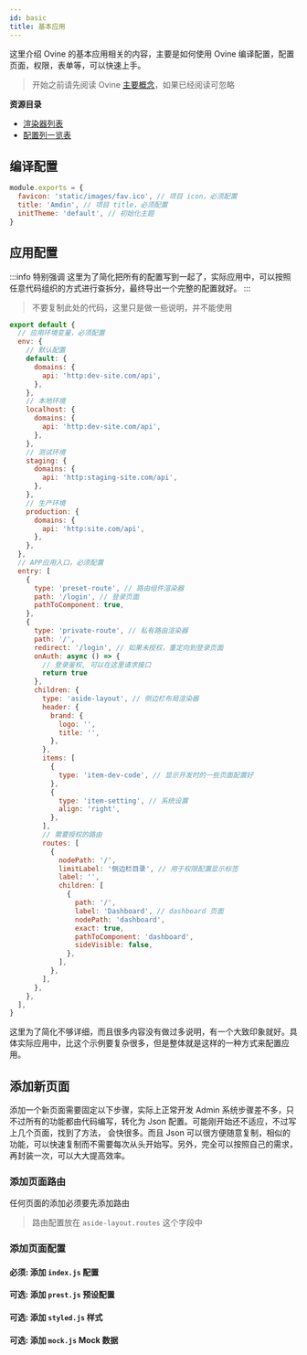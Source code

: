 ```yaml
---
id: basic
title: 基本应用
---
```


这里介绍 Ovine 的基本应用相关的内容，主要是如何使用 Ovine 编译配置，配置页面，权限，表单等，可以快速上手。

> 开始之前请先阅读 Ovine [主要概念](/org/docs/guides/concepts)，如果已经阅读可忽略

**资源目录**

- [渲染器列表](/org/docs/advance/renderers)
- [配置列一览表](/org/docs/advance/configurations)

## 编译配置

```js title="/ovine.config.js 编译配置"
module.exports = {
  favicon: 'static/images/fav.ico', // 项目 icon，必须配置
  title: 'Amdin', // 项目 title，必须配置
  initTheme: 'default', // 初始化主题
}
```

## 应用配置

:::info 特别强调
这里为了简化把所有的配置写到一起了，实际应用中，可以按照任意代码组织的方式进行查拆分，最终导出一个完整的配置就好。
:::

> 不要复制此处的代码，这里只是做一些说明，并不能使用

```js title="/src/index.js Ovine应用配置"
export default {
  // 应用环境变量，必须配置
  env: {
    // 默认配置
    default: {
      domains: {
        api: 'http:dev-site.com/api',
      },
    },
    // 本地环境
    localhost: {
      domains: {
        api: 'http:dev-site.com/api',
      },
    },
    // 测试环境
    staging: {
      domains: {
        api: 'http:staging-site.com/api',
      },
    },
    // 生产环境
    production: {
      domains: {
        api: 'http:site.com/api',
      },
    },
  },
  // APP应用入口，必须配置
  entry: [
    {
      type: 'preset-route', // 路由组件渲染器
      path: '/login', // 登录页面
      pathToComponent: true,
    },
    {
      type: 'private-route', // 私有路由渲染器
      path: '/',
      redirect: '/login', // 如果未授权，重定向到登录页面
      onAuth: async () => {
        // 登录鉴权, 可以在这里请求接口
        return true
      },
      children: {
        type: 'aside-layout', // 侧边栏布局渲染器
        header: {
          brand: {
            logo: '',
            title: '',
          },
        },
        items: [
          {
            type: 'item-dev-code', // 显示开发时的一些页面配置好
          },
          {
            type: 'item-setting', // 系统设置
            align: 'right',
          },
        ],
        // 需要授权的路由
        routes: [
          {
            nodePath: '/',
            limitLabel: '侧边栏目录', // 用于权限配置显示标签
            label: '',
            children: [
              {
                path: '/',
                label: 'Dashboard', // dashboard 页面
                nodePath: 'dashboard',
                exact: true,
                pathToComponent: 'dashboard',
                sideVisible: false,
              },
            ],
          },
        ],
      },
    },
  ],
}
```

这里为了简化不够详细，而且很多内容没有做过多说明，有一个大致印象就好。具体实际应用中，比这个示例要复杂很多，但是整体就是这样的一种方式来配置应用。

## 添加新页面

添加一个新页面需要固定以下步骤，实际上正常开发 Admin 系统步骤差不多，只不过所有的功能都由代码编写，转化为 Json 配置。可能刚开始还不适应，不过写上几个页面，找到了方法， 会快很多。而且 Json 可以很方便随意复制，相似的功能，可以快速复制而不需要每次从头开始写。另外，完全可以按照自己的需求，再封装一次，可以大大提高效率。

### 添加页面路由

任何页面的添加必须要先添加路由

> 路由配置放在 `aside-layout.routes` 这个字段中

### 添加页面配置

#### 必须: 添加 `index.js` 配置

#### 可选: 添加 `prest.js` 预设配置

#### 可选: 添加 `styled.js` 样式

#### 可选: 添加 `mock.js` Mock 数据
